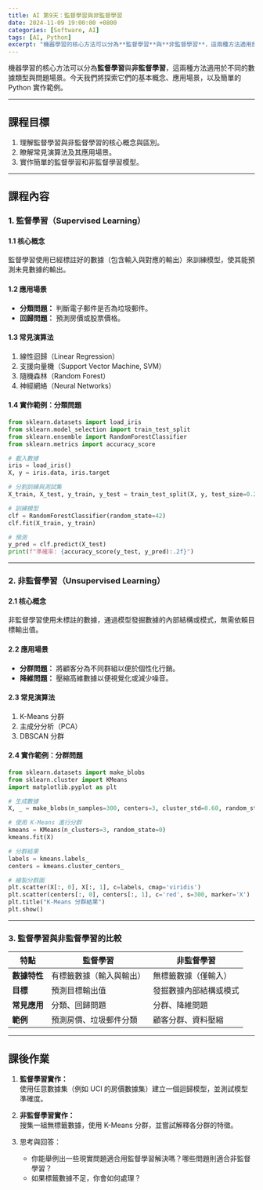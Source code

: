 ```yaml
---
title: AI 第9天：監督學習與非監督學習
date: 2024-11-09 19:00:00 +0800
categories: [Software, AI]
tags: [AI, Python] 
excerpt: "機器學習的核心方法可以分為**監督學習**與**非監督學習**，這兩種方法適用於不同的數據類型與問題場景。今天我們將探索它們的基本概念、應用場景，以及簡單的 Python 實作範例。"
---
```


機器學習的核心方法可以分為**監督學習**與**非監督學習**，這兩種方法適用於不同的數據類型與問題場景。今天我們將探索它們的基本概念、應用場景，以及簡單的 Python 實作範例。

---

## **課程目標**
1. 理解監督學習與非監督學習的核心概念與區別。  
2. 瞭解常見演算法及其應用場景。  
3. 實作簡單的監督學習和非監督學習模型。  

---

## **課程內容**

### **1. 監督學習（Supervised Learning）**

#### **1.1 核心概念**  
監督學習使用已經標註好的數據（包含輸入與對應的輸出）來訓練模型，使其能預測未見數據的輸出。  

#### **1.2 應用場景**  
- **分類問題：** 判斷電子郵件是否為垃圾郵件。  
- **回歸問題：** 預測房價或股票價格。  

#### **1.3 常見演算法**  
1. 線性迴歸（Linear Regression）  
2. 支援向量機（Support Vector Machine, SVM）  
3. 隨機森林（Random Forest）  
4. 神經網絡（Neural Networks）  

#### **1.4 實作範例：分類問題**  

```python
from sklearn.datasets import load_iris
from sklearn.model_selection import train_test_split
from sklearn.ensemble import RandomForestClassifier
from sklearn.metrics import accuracy_score

# 載入數據
iris = load_iris()
X, y = iris.data, iris.target

# 分割訓練與測試集
X_train, X_test, y_train, y_test = train_test_split(X, y, test_size=0.2, random_state=42)

# 訓練模型
clf = RandomForestClassifier(random_state=42)
clf.fit(X_train, y_train)

# 預測
y_pred = clf.predict(X_test)
print(f"準確率: {accuracy_score(y_test, y_pred):.2f}")
```

---

### **2. 非監督學習（Unsupervised Learning）**

#### **2.1 核心概念**  
非監督學習使用未標註的數據，通過模型發掘數據的內部結構或模式，無需依賴目標輸出值。  

#### **2.2 應用場景**  
- **分群問題：** 將顧客分為不同群組以便於個性化行銷。  
- **降維問題：** 壓縮高維數據以便視覺化或減少噪音。  

#### **2.3 常見演算法**  
1. K-Means 分群  
2. 主成分分析（PCA）  
3. DBSCAN 分群  

#### **2.4 實作範例：分群問題**

```python
from sklearn.datasets import make_blobs
from sklearn.cluster import KMeans
import matplotlib.pyplot as plt

# 生成數據
X, _ = make_blobs(n_samples=300, centers=3, cluster_std=0.60, random_state=0)

# 使用 K-Means 進行分群
kmeans = KMeans(n_clusters=3, random_state=0)
kmeans.fit(X)

# 分群結果
labels = kmeans.labels_
centers = kmeans.cluster_centers_

# 繪製分群圖
plt.scatter(X[:, 0], X[:, 1], c=labels, cmap='viridis')
plt.scatter(centers[:, 0], centers[:, 1], c='red', s=300, marker='X')
plt.title("K-Means 分群結果")
plt.show()
```

---

### **3. 監督學習與非監督學習的比較**

| 特點               | 監督學習                     | 非監督學習                   |
|--------------------|-----------------------------|-----------------------------|
| **數據特性**        | 有標籤數據（輸入與輸出）     | 無標籤數據（僅輸入）         |
| **目標**            | 預測目標輸出值              | 發掘數據內部結構或模式       |
| **常見應用**        | 分類、回歸問題              | 分群、降維問題              |
| **範例**            | 預測房價、垃圾郵件分類      | 顧客分群、資料壓縮          |

---

## **課後作業**

1. **監督學習實作：**  
   使用任意數據集（例如 UCI 的房價數據集）建立一個迴歸模型，並測試模型準確度。  

2. **非監督學習實作：**  
   搜集一組無標籤數據，使用 K-Means 分群，並嘗試解釋各分群的特徵。  

3. 思考與回答：  
   - 你能舉例出一些現實問題適合用監督學習解決嗎？哪些問題則適合非監督學習？  
   - 如果標籤數據不足，你會如何處理？  
